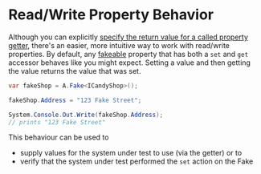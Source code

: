 # Read/Write Property Behavior

Although you can explicitly
[specify the return value for a called property getter](specifying-return-values.md),
there's an easier, more intuitive way to work with read/write
properties.  By default, any
[fakeable](what-can-be-faked.md#what-members-can-be-overridden) property
that has both a `set` and `get` accessor behaves like you might
expect. Setting a value and then getting the value returns the value
that was set.

```csharp
var fakeShop = A.Fake<ICandyShop>();

fakeShop.Address = "123 Fake Street";

System.Console.Out.Write(fakeShop.Address); 
// prints "123 Fake Street"
```

This behaviour can be used to 

* supply values for the system under test to use (via the getter) or to
* verify that the system under test performed the `set` action on the Fake

